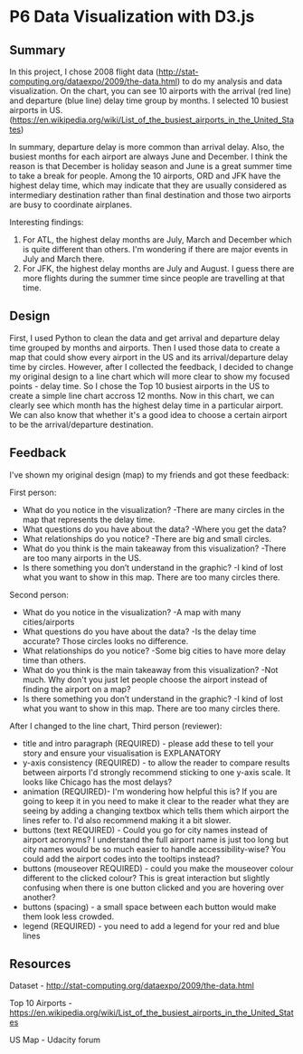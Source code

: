 # P6 Data Visualization with D3.js

## Summary

In this project, I chose 2008 flight data (http://stat-computing.org/dataexpo/2009/the-data.html) to do my analysis and data visualization. On the chart, you can see 10 airports with the arrival (red line) and departure (blue line) delay time group by months. I selected 10 busiest airports in US. (https://en.wikipedia.org/wiki/List_of_the_busiest_airports_in_the_United_States)

In summary, departure delay is more common than arrival delay. Also, the busiest months for each airport are always June and December. I think the reason is that December is holiday season and June is a great summer time to take a break for people. Among the 10 airports, ORD and JFK have the highest delay time, which may indicate that they are usually considered as intermediary destination rather than final destination and those two airports are busy to coordinate airplanes.

Interesting findings:
1. For ATL, the highest delay months are July, March and December which is quite different than others. I'm wondering if there are major events in July and March there.
2. For JFK, the highest delay months are July and August. I guess there are more flights during the summer time since people are travelling at that time.


## Design

First, I used Python to clean the data and get arrival and departure delay time grouped by months and airports. Then I used those data to create a map that could show every airport in the US and its arrival/departure delay time by circles. However, after I collected the feedback, I decided to change my original design to a line chart which will more clear to show my focused points - delay time. So I chose the Top 10 busiest airports in the US to create a simple line chart accross 12 months. Now in this chart, we can clearly see which month has the highest delay time in a particular airport. We can also know that whether it's a good idea to choose a certain airport to be the arrival/departure destination. 

## Feedback

I've shown my original design (map) to my friends and got these feedback:

First person:
* What do you notice in the visualization? -There are many circles in the map that represents the delay time.
* What questions do you have about the data? -Where you get the data? 
* What relationships do you notice? -There are big and small circles.
* What do you think is the main takeaway from this visualization? -There are too many airports in the US.
* Is there something you don’t understand in the graphic? -I kind of lost what you want to show in this map. There are too many circles there.

Second person:
* What do you notice in the visualization? -A map with many cities/airports
* What questions do you have about the data? -Is the delay time accurate? Those circles looks no difference. 
* What relationships do you notice? -Some big cities to have more delay time than others.
* What do you think is the main takeaway from this visualization? -Not much. Why don't you just let people choose the airport instead of finding the airport on a map?
* Is there something you don’t understand in the graphic? -I kind of lost what you want to show in this map. There are too many circles there.

After I changed to the line chart, Third person (reviewer):
* title and intro paragraph (REQUIRED) - please add these to tell your story and ensure your visualisation is EXPLANATORY
* y-axis consistency (REQUIRED) - to allow the reader to compare results between airports I'd strongly recommend sticking to one y-axis scale. It looks like Chicago has the most delays?
* animation (REQUIRED)- I'm wondering how helpful this is? If you are going to keep it in you need to make it clear to the reader what they are seeing by adding a changing textbox which tells them which airport the lines refer to. I'd also recommend making it a bit slower.
* buttons (text REQUIRED) - Could you go for city names instead of airport acronyms? I understand the full airport name is just too long but city names would be so much easier to handle accessibility-wise? You could add the airport codes into the tooltips instead?
* buttons (mouseover REQUIRED) - could you make the mouseover colour different to the clicked colour? This is great interaction but slightly confusing when there is one button clicked and you are hovering over another?
* buttons (spacing) - a small space between each button would make them look less crowded.
* legend (REQUIRED) - you need to add a legend for your red and blue lines

## Resources

Dataset - http://stat-computing.org/dataexpo/2009/the-data.html

Top 10 Airports - https://en.wikipedia.org/wiki/List_of_the_busiest_airports_in_the_United_States

US Map - Udacity forum




